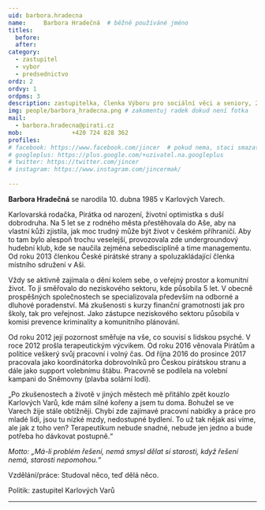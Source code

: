```yaml
---
uid: barbora.hradecna
name:     Barbora Hradečná 	# běžně používáné jméno
titles:
  before: 
  after:
category:
  - zastupitel
  - vybor
  - predsednictvo
ordz: 2
ordvy: 1
ordpms: 3
description: zastupitelka, členka Výboru pro sociální věci a seniory, 2.místopředsedkyně Pirátů Karlovy Vary
img: people/barbora_hradecna.png # zakomentuj radek dokud není fotka
mail:
  - barbora.hradecna@pirati.cz
mob:			  +420 724 828 362
profiles:
# facebook: https://www.facebook.com/jincer  # pokud nema, staci smazat tuto radku
# googleplus: https://plus.google.com/+uzivatel.na.googleplus
# twitter: https://twitter.com/jincer
# instagram: https://www.instagram.com/jincermak/ 
   
---
```


**Barbora Hradečná**  se narodila 10. dubna 1985 v Karlových Varech.

Karlovarská rodačka, Pirátka od narození, životní optimistka s duší dobrodruha. Na 5 let se z rodného města přestěhovala do Aše, aby na vlastní kůži zjistila, jak moc trudný může být život v českém příhraničí. Aby to tam bylo alespoň trochu veselejší, provozovala zde undergroundový hudební klub, kde se naučila zejména sebedisciplíně a time managementu. Od roku 2013 členkou České pirátské strany a spoluzakládající členka místního sdružení v Aši.

Vždy se aktivně zajímala o dění kolem sebe, o veřejný prostor a komunitní život. To ji směřovalo do neziskového sektoru, kde působila 5 let. V obecně prospěšných společnostech se specializovala především na odborné a dluhové poradenství. Má zkušenosti s kurzy finanční gramotnosti jak pro školy, tak pro veřejnost. Jako zástupce neziskového sektoru působila v komisi prevence kriminality a komunitního plánování.

Od roku 2012 její pozornost směřuje na vše, co souvisí s lidskou psyché. V roce 2012 prošla terapeutickým výcvikem. Od roku 2016 věnovala Pirátům a politice veškerý svůj pracovní i volný čas. Od října 2016 do prosince 2017 pracovala jako koordinátorka dobrovolníků pro Českou pirátskou stranu a dále jako support volebnímu štábu. Pracovně se podílela na volební kampani do Sněmovny (plavba solární lodi).

„Po zkušenostech a životě v jiných městech mě přitáhlo zpět kouzlo Karlových Varů, kde mám silné kořeny a jsem tu doma. Bohužel se ve Varech žije stále obtížněji. Chybí zde zajímavé pracovní nabídky a práce pro mladé lidi, jsou tu nízké mzdy, nedostupné bydlení. To už tak nějak asi víme, ale jak z toho ven? Terapeutikum nebude snadné, nebude jen jedno a bude potřeba ho dávkovat postupně.“

_Motto: „Má-li problém řešení, nemá smysl dělat si starosti, když řešení nemá, starosti nepomohou.“_

Vzdělání/práce: Studoval něco, teď dělá něco.

Politik: zastupitel Karlových Varů

- - - 
